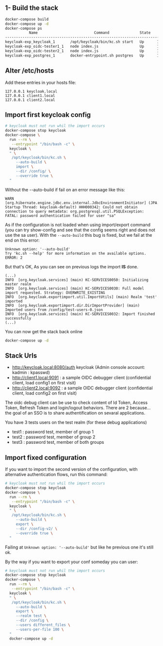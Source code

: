 ## 1- Build the stack

```bash
docker-compose build
docker-compose up -d
docker-compose ps
           Name                          Command              State                 Ports               
--------------------------------------------------------------------------------------------------------
keycloak-exp_keycloak_1       /opt/keycloak/bin/kc.sh start   Up      127.0.0.1:8080->8080/tcp, 8443/tcp
keycloak-exp_oidc-tester1_1   node index.js                   Up      127.0.0.1:9091->80/tcp            
keycloak-exp_oidc-tester2_1   node index.js                   Up      127.0.0.1:9092->80/tcp            
keycloak-exp_postgres_1       docker-entrypoint.sh postgres   Up      127.0.0.1:9438->5432/tcp
```

## Alter /etc/hosts

Add these entries in your hosts file:

```
127.0.0.1 keycloak.local
127.0.0.1 client1.local
127.0.0.1 client2.local
```

## Import first keycloak config

```bash
# keycloak must not run whil the import occurs
docker-compose stop keycloak
docker-compose \
  run --rm \
   --entrypoint "/bin/bash -c" \
  keycloak \
  " \
   /opt/keycloak/bin/kc.sh \
     --auto-build \
     import \
     --dir /config/ \
     --override true \
  "
```
Without the --auto-build if fail on an error message like this:

```log
WARN  [org.hibernate.engine.jdbc.env.internal.JdbcEnvironmentInitiator] (JPA Startup Thread: keycloak-default) HHH000342: Could not obtain connection to query metadata: org.postgresql.util.PSQLException: FATAL: password authentication failed for user "sa"
```

As if the configuration is not loaded when using import/export command (you can try show-config and see that the config seems right and does not use the sa user). With the `--auto-build` this bug is fixed, but we fail at the end on this error:

```log
Unknown option: '--auto-build'
Try 'kc.sh --help' for more information on the available options.
ERROR: 2
```

But that's OK, As you can see on previous logs the import **IS** done.

```
(...)
INFO  [org.keycloak.services] (main) KC-SERVICES0050: Initializing master realm
INFO  [org.keycloak.services] (main) KC-SERVICES0030: Full model import requested. Strategy: OVERWRITE_EXISTING
INFO  [org.keycloak.exportimport.util.ImportUtils] (main) Realm 'test' imported
INFO  [org.keycloak.exportimport.dir.DirImportProvider] (main) Imported users from /config/test-users-0.json
INFO  [org.keycloak.services] (main) KC-SERVICES0032: Import finished successfully
(...)
```

You can now get the stack back online
```bash
docker-compose up -d
```

## Stack Urls

* http://keycloak.local:8080/auth keycloak (Admin console account: kadmin : kpasswd)
* http://client1.local:9091 : a sample OIDC debugger client (confidential client, load config1 on first visit)
* http://client2.local:9092 : a sample OIDC debugger client (confidential client, load config2 on first visit)

The oidc debug client can be use to check content of Id Token, Access Token, Refresh Token and login/logout behaviors. There are 2 because... the goal of an SSO is to share authentification on sevaral applications.

You have 3 tests users on the test realm (for these debug applications)

* test1 : password test, member of group 1
* test2 : password test, member of group 2
* test3 : password test, member of both groups

## Import fixed configuration

If you want to import the second version of the configuration, with alternative authentication flows, run this command:

```bash
# keycloak must not run whil the import occurs
docker-compose stop keycloak
docker-compose \
  run --rm \
   --entrypoint "/bin/bash -c" \
  keycloak \
  " \
   /opt/keycloak/bin/kc.sh \
     --auto-build \
     export \
     --dir /config-v2/ \
     --override true \
  "
```

Failing at `Unknown option: '--auto-build'` but like he previous one it's still ok.

By the way if you want to export your conf someday you can user:

```bash
# keycloak must not run whil the import occurs
docker-compose stop keycloak
docker-compose \
  run --rm \
   --entrypoint "/bin/bash -c" \
  keycloak \
  " \
   /opt/keycloak/bin/kc.sh \
     --auto-build \
     export \
     --realm test \
     --dir /config \
     --users different_files \
     --users-per-file 100 \
  "
  docker-compose up -d
```
